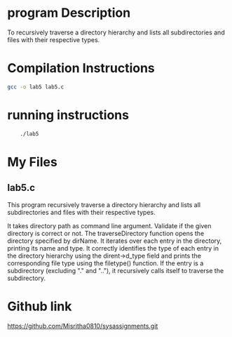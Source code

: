 # program Description 

   To recursively traverse a directory hierarchy and lists all subdirectories and files with their respective types.

# Compilation Instructions
```bash
gcc -o lab5 lab5.c 
```

# running instructions 

```bash
    ./lab5
```

# My Files
## lab5.c

This program recursively traverse a directory hierarchy and lists all subdirectories and files with their respective types.

   It takes directory path as command line argument.
   Validate if the given directory is correct or not.
   The traverseDirectory function opens the directory specified by dirName.
   It iterates over each entry in the directory, printing its name and type.
   It correctly identifies the type of each entry in the directory hierarchy using the dirent->d_type field and prints the corresponding file type using the filetype() function.
   If the entry is a subdirectory (excluding "." and ".."), it recursively calls itself to traverse the subdirectory.
   


# Github link
https://github.com/Misritha0810/sysassignments.git